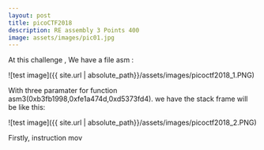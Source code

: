 ```yaml
---
layout: post
title: picoCTF2018
description: RE assembly 3 Points 400
image: assets/images/pic01.jpg
---
```


At this challenge , We have a file asm :
  
![test image]({{ site.url | absolute_path}}/assets/images/picoctf2018_1.PNG)

With three paramater for function asm3(0xb3fb1998,0xfe1a474d,0xd5373fd4).
we have the stack frame will be like this:

![test image]({{ site.url | absolute_path}}/assets/images/picoctf2018_2.PNG)

Firstly, instruction mov




